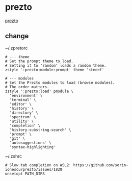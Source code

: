 # prezto

[prezto](https://github.com/sorin-ionescu/prezto)

## change
~/.zpretorc
```
# --- theme
# Set the prompt theme to load.
# Setting it to 'random' loads a random theme.
zstyle ':prezto:module:prompt' theme 'steeef'

# --- modules
# Set the Prezto modules to load (browse modules).
# The order matters.
zstyle ':prezto:load' pmodule \
  'environment' \
  'terminal' \
  'editor' \
  'history' \
  'directory' \
  'spectrum' \
  'utility' \
  'completion' \
  'history-substring-search' \
  'prompt' \
  'git' \
  'autosuggestions' \
  'syntax-highlighting'
```

~/.zshrc
```shell
# Slow tab completion on WSL2: https://github.com/sorin-ionescu/prezto/issues/1820
unsetopt PATH_DIRS
```